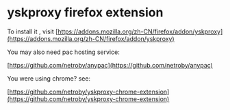 # yskproxy firefox extension

To install it , visit [https://addons.mozilla.org/zh-CN/firefox/addon/yskproxy](https://addons.mozilla.org/zh-CN/firefox/addon/yskproxy)

You may also need pac hosting service:

[https://github.com/netroby/anypac](https://github.com/netroby/anypac)

You were using chrome? see:

[https://github.com/netroby/yskproxy-chrome-extension](https://github.com/netroby/yskproxy-chrome-extension)